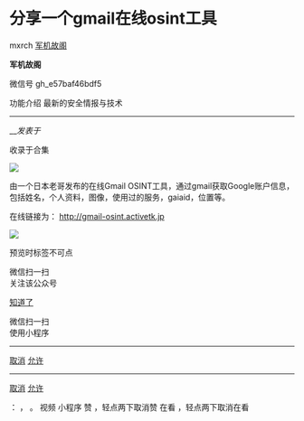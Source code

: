 #  分享一个gmail在线osint工具

mxrch  [ 军机故阁 ](javascript:void\(0\);)

**军机故阁** ![]()

微信号 gh_e57baf46bdf5

功能介绍 最新的安全情报与技术

____

___发表于_

收录于合集

![](https://raw.githubusercontent.com/tuchuang9/tc1/refs/heads/main/public/20230714180412.png)

由一个日本老哥发布的在线Gmail OSINT工具，通过gmail获取Google账户信息，包括姓名，个人资料，图像，使用过的服务，gaiaid，位置等。

在线链接为： http://gmail-osint.activetk.jp  

![](https://raw.githubusercontent.com/tuchuang9/tc1/refs/heads/main/public/20230714180413.png)

  

预览时标签不可点

微信扫一扫  
关注该公众号

[知道了](javascript:;)

微信扫一扫  
使用小程序

****

[取消](javascript:void\(0\);) [允许](javascript:void\(0\);)

****

[取消](javascript:void\(0\);) [允许](javascript:void\(0\);)

： ， 。   视频 小程序 赞 ，轻点两下取消赞 在看 ，轻点两下取消在看

